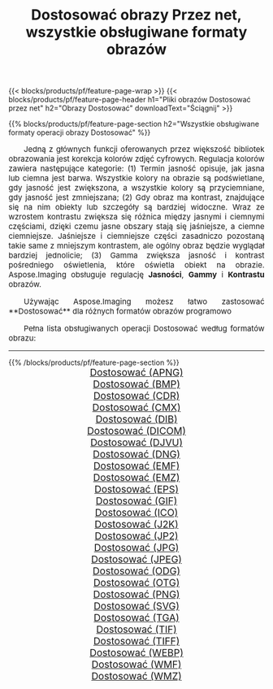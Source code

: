 ﻿---
title: Dostosować obrazy Przez net, wszystkie obsługiwane formaty obrazów 
weight: 3920
url: /pl/net/adjust 
lang: pl
langdirlevel: 2
locales: zh-hans,ja,it,ru,de,es,fr,nl,id,lt,pl,pt,vi,tr,ko,zh-hant,ar,hi,th,sv,cs,uk,he
description: Używając Aspose.Imaging możesz łatwo Dostosować obrazy Via net
---

{{< blocks/products/pf/feature-page-wrap >}}
{{< blocks/products/pf/feature-page-header h1="Pliki obrazów Dostosować przez net" h2="Obrazy Dostosować" downloadText="Ściągnij" >}}


{{% blocks/products/pf/feature-page-section  h2="Wszystkie obsługiwane formaty operacji obrazy Dostosować" %}}
<p align="justify" style="text-indent:2em;font-size:15px;">
Jedną z głównych funkcji oferowanych przez większość bibliotek obrazowania jest korekcja kolorów zdjęć cyfrowych. Regulacja kolorów zawiera następujące kategorie: (1) Termin jasność opisuje, jak jasna lub ciemna jest barwa. Wszystkie kolory na obrazie są podświetlane, gdy jasność jest zwiększona, a wszystkie kolory są przyciemniane, gdy jasność jest zmniejszana; (2) Gdy obraz ma kontrast, znajdujące się na nim obiekty lub szczegóły są bardziej widoczne. Wraz ze wzrostem kontrastu zwiększa się różnica między jasnymi i ciemnymi częściami, dzięki czemu jasne obszary stają się jaśniejsze, a ciemne ciemniejsze. Jaśniejsze i ciemniejsze części zasadniczo pozostaną takie same z mniejszym kontrastem, ale ogólny obraz będzie wyglądał bardziej jednolicie; (3) Gamma zwiększa jasność i kontrast pośredniego oświetlenia, które oświetla obiekt na obrazie. Aspose.Imaging obsługuje regulację <b>Jasności</b>, <b>Gammy</b> i <b>Kontrastu</b> obrazów.
</p>
<p align="justify" style="text-indent:2em;font-size:15px;">
Używając Aspose.Imaging możesz łatwo zastosować **Dostosować** dla różnych formatów obrazów programowo
</p>
<p align="justify" style="text-indent:2em;font-size:15px;">
Pełna lista obsługiwanych operacji Dostosować według formatów obrazu:
</p>
<hr/>
{{% /blocks/products/pf/feature-page-section %}}
<div class="container-fluid productfamilypage bg-gray">
    <div class="convertypes bg-gray agp-content section">
        <div class="container">
		<div class="row other-converters" style="gap: 10px;font-size: 19px;text-align:center;">
		    <div class='col-md-2 other-converter remove-lp remove-rp'><a href="/imaging/pl/net/adjust/apng" style="padding:15px;">Dostosować (APNG)</a></div><div class='col-md-2 other-converter remove-lp remove-rp'><a href="/imaging/pl/net/adjust/bmp" style="padding:15px;">Dostosować (BMP)</a></div><div class='col-md-2 other-converter remove-lp remove-rp'><a href="/imaging/pl/net/adjust/cdr" style="padding:15px;">Dostosować (CDR)</a></div><div class='col-md-2 other-converter remove-lp remove-rp'><a href="/imaging/pl/net/adjust/cmx" style="padding:15px;">Dostosować (CMX)</a></div><div class='col-md-2 other-converter remove-lp remove-rp'><a href="/imaging/pl/net/adjust/dib" style="padding:15px;">Dostosować (DIB)</a></div><div class='col-md-2 other-converter remove-lp remove-rp'><a href="/imaging/pl/net/adjust/dicom" style="padding:15px;">Dostosować (DICOM)</a></div><div class='col-md-2 other-converter remove-lp remove-rp'><a href="/imaging/pl/net/adjust/djvu" style="padding:15px;">Dostosować (DJVU)</a></div><div class='col-md-2 other-converter remove-lp remove-rp'><a href="/imaging/pl/net/adjust/dng" style="padding:15px;">Dostosować (DNG)</a></div><div class='col-md-2 other-converter remove-lp remove-rp'><a href="/imaging/pl/net/adjust/emf" style="padding:15px;">Dostosować (EMF)</a></div><div class='col-md-2 other-converter remove-lp remove-rp'><a href="/imaging/pl/net/adjust/emz" style="padding:15px;">Dostosować (EMZ)</a></div><div class='col-md-2 other-converter remove-lp remove-rp'><a href="/imaging/pl/net/adjust/eps" style="padding:15px;">Dostosować (EPS)</a></div><div class='col-md-2 other-converter remove-lp remove-rp'><a href="/imaging/pl/net/adjust/gif" style="padding:15px;">Dostosować (GIF)</a></div><div class='col-md-2 other-converter remove-lp remove-rp'><a href="/imaging/pl/net/adjust/ico" style="padding:15px;">Dostosować (ICO)</a></div><div class='col-md-2 other-converter remove-lp remove-rp'><a href="/imaging/pl/net/adjust/j2k" style="padding:15px;">Dostosować (J2K)</a></div><div class='col-md-2 other-converter remove-lp remove-rp'><a href="/imaging/pl/net/adjust/jp2" style="padding:15px;">Dostosować (JP2)</a></div><div class='col-md-2 other-converter remove-lp remove-rp'><a href="/imaging/pl/net/adjust/jpg" style="padding:15px;">Dostosować (JPG)</a></div><div class='col-md-2 other-converter remove-lp remove-rp'><a href="/imaging/pl/net/adjust/jpeg" style="padding:15px;">Dostosować (JPEG)</a></div><div class='col-md-2 other-converter remove-lp remove-rp'><a href="/imaging/pl/net/adjust/odg" style="padding:15px;">Dostosować (ODG)</a></div><div class='col-md-2 other-converter remove-lp remove-rp'><a href="/imaging/pl/net/adjust/otg" style="padding:15px;">Dostosować (OTG)</a></div><div class='col-md-2 other-converter remove-lp remove-rp'><a href="/imaging/pl/net/adjust/png" style="padding:15px;">Dostosować (PNG)</a></div><div class='col-md-2 other-converter remove-lp remove-rp'><a href="/imaging/pl/net/adjust/svg" style="padding:15px;">Dostosować (SVG)</a></div><div class='col-md-2 other-converter remove-lp remove-rp'><a href="/imaging/pl/net/adjust/tga" style="padding:15px;">Dostosować (TGA)</a></div><div class='col-md-2 other-converter remove-lp remove-rp'><a href="/imaging/pl/net/adjust/tif" style="padding:15px;">Dostosować (TIF)</a></div><div class='col-md-2 other-converter remove-lp remove-rp'><a href="/imaging/pl/net/adjust/tiff" style="padding:15px;">Dostosować (TIFF)</a></div><div class='col-md-2 other-converter remove-lp remove-rp'><a href="/imaging/pl/net/adjust/webp" style="padding:15px;">Dostosować (WEBP)</a></div><div class='col-md-2 other-converter remove-lp remove-rp'><a href="/imaging/pl/net/adjust/wmf" style="padding:15px;">Dostosować (WMF)</a></div><div class='col-md-2 other-converter remove-lp remove-rp'><a href="/imaging/pl/net/adjust/wmz" style="padding:15px;">Dostosować (WMZ)</a></div>
                </div>
        </div>
    </div>
</div>
<br/>
